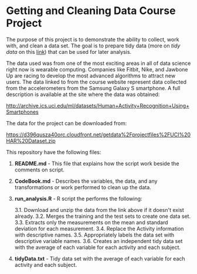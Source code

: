 # Getting and Cleaning Data Course Project

The purpose of this project is to demonstrate the ability to collect, work with, and clean a data set. The goal is to prepare tidy data (more on *tidy data* on this [link](https://cran.r-project.org/web/packages/tidyr/vignettes/tidy-data.html)) that can be used for later analysis.

The data used was from one of the most exciting areas in all of data science right now is wearable computing. Companies like Fitbit, Nike, and Jawbone Up are racing to develop the most advanced algorithms to attract new users. The data linked to from the course website represent data collected from the accelerometers from the Samsung Galaxy S smartphone. A full description is available at the site where the data was obtained:

http://archive.ics.uci.edu/ml/datasets/Human+Activity+Recognition+Using+Smartphones

The data for the project can be downloaded from:

https://d396qusza40orc.cloudfront.net/getdata%2Fprojectfiles%2FUCI%20HAR%20Dataset.zip

This repository have the following files:

1. **README.md** - This file that explains how the script work beside the comments on script.
2. **CodeBook.md**  -  Describes the variables, the data, and any transformations or work performed to clean up the data.
3. **run_analysis.R** - R script the performs the following:

	3.1. Download and unzip the data from the link above if it doesn't exist already.
	3.2. Merges the training and the test sets to create one data set.
    3.3. Extracts only the measurements on the mean and standard deviation for each measurement.
    3.4. Replace the Activity information with descriptive names.
    3.5. Appropriately labels the data set with descriptive variable names.
    3.6. Creates an independent tidy data set with the average of each variable for each activity and each subject.

4. **tidyData.txt** - Tidy data set with the average of each variable for each activity and each subject.
